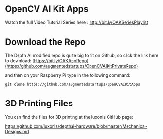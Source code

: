 # OpenCV AI Kit Apps
Watch the full Video Tutorial Series here : http://bit.ly/OAKSeriesPlaylist

# Download the Repo

The Depth AI modified repo is quite big to fit on Github, so click the link here to download:
[https://bit.ly/OAKAppRepo](https://github.com/augmentedstartups/OpenCVAIKitPrivateRepo)

and then on your Raspberry Pi type in the following command:

```git clone https://github.com/augmentedstartups/OpenCVAIKitApps```

# 3D Printing Files

You can find the files for 3D printing at the luxonis GitHub page:

https://github.com/luxonis/depthai-hardware/blob/master/Mechanical-Designs.md

